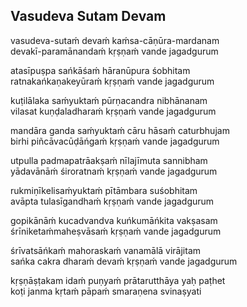 ## Vasudeva Sutam Devam


vasudeva-sutaḿ devaḿ kaḿsa-cāṇūra-mardanam  
devakī-paramānandaḿ kṛṣṇaḿ vande jagadgurum

atasīpuṣpa sańkāśaḿ hāranūpura śobhitam  
ratnakańkaṇakeyūraḿ kṛṣṇaḿ vande jagadgurum

kuṭilālaka saḿyuktaḿ pūrṇacandra nibhānanam  
vilasat kuṇḍaladharaḿ kṛṣṇaḿ vande jagadgurum

mandāra ganda saḿyuktaḿ cāru hāsaḿ caturbhujam  
birhi piñcāvacūḍāńgaḿ kṛṣṇaḿ vande jagadgurum

utpulla padmapatrāakṣaḿ nīlajīmuta sannibham  
yādavānāḿ śiroratnaḿ kṛṣṇaḿ vande jagadgurum

rukmiṇīkelisaḿyuktaḿ pītāmbara suśobhitam  
avāpta tulasīgandhaḿ kṛṣṇaḿ vande jagadgurum

gopikānāḿ kucadvandva kuńkumāńkita vakṣasam  
śrīniketaḿmaheṣvāsaḿ kṛṣṇaḿ vande jagadgurum

śrīvatsāńkaḿ mahoraskaḿ vanamālā virājitam  
sańka cakra dharaḿ devaḿ kṛṣṇaḿ vande jagadgurum

kṛṣṇāṣṭakam idaḿ puṇyaḿ prātarutthāya yaḥ paṭhet  
koṭi janma kṛtaḿ pāpaḿ smaraṇena svinaṣyati

